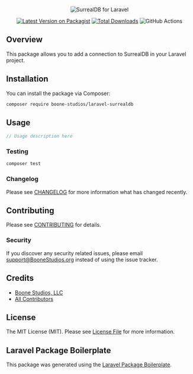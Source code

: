 <br>

<p align="center">
    <picture>
        <source media="(prefers-color-scheme: dark)" srcset="https://raw.githubusercontent.com/boone-studios/laravel-surrealdb/assets/logo-light.svg">
        <img alt="SurrealDB for Laravel" src="https://raw.githubusercontent.com/boone-studios/laravel-surrealdb/assets/logo-dark.svg">
    </picture>
</p>

<p align="center">
    <a href="https://packagist.org/packages/BooneStudios/laravel-surrealdb"><img src="https://img.shields.io/packagist/v/boone-studios/laravel-surrealdb.svg?style=flat-square" alt="Latest Version on Packagist"></a>
    <a href="https://packagist.org/packages/BooneStudios/laravel-surrealdb"><img src="https://img.shields.io/packagist/dt/boone-studios/laravel-surrealdb.svg?style=flat-square" alt="Total Downloads"></a>
    <img src="https://github.com/boone-studios/laravel-surrealdb/actions/workflows/main.yml/badge.svg" alt="GitHub Actions">
</p>

## Overview

This package allows you to add a connection to SurrealDB in your Laravel project.

## Installation

You can install the package via Composer:

```bash
composer require boone-studios/laravel-surrealdb
```

## Usage

```php
// Usage description here
```

### Testing

```bash
composer test
```

### Changelog

Please see [CHANGELOG](CHANGELOG.md) for more information what has changed recently.

## Contributing

Please see [CONTRIBUTING](CONTRIBUTING.md) for details.

### Security

If you discover any security related issues, please email support@BooneStudios.org instead of using the issue tracker.

## Credits

- [Boone Studios, LLC](https://github.com/BooneStudios)
- [All Contributors](../../contributors)

## License

The MIT License (MIT). Please see [License File](LICENSE.md) for more information.

## Laravel Package Boilerplate

This package was generated using the [Laravel Package Boilerplate](https://laravelpackageboilerplate.com).
